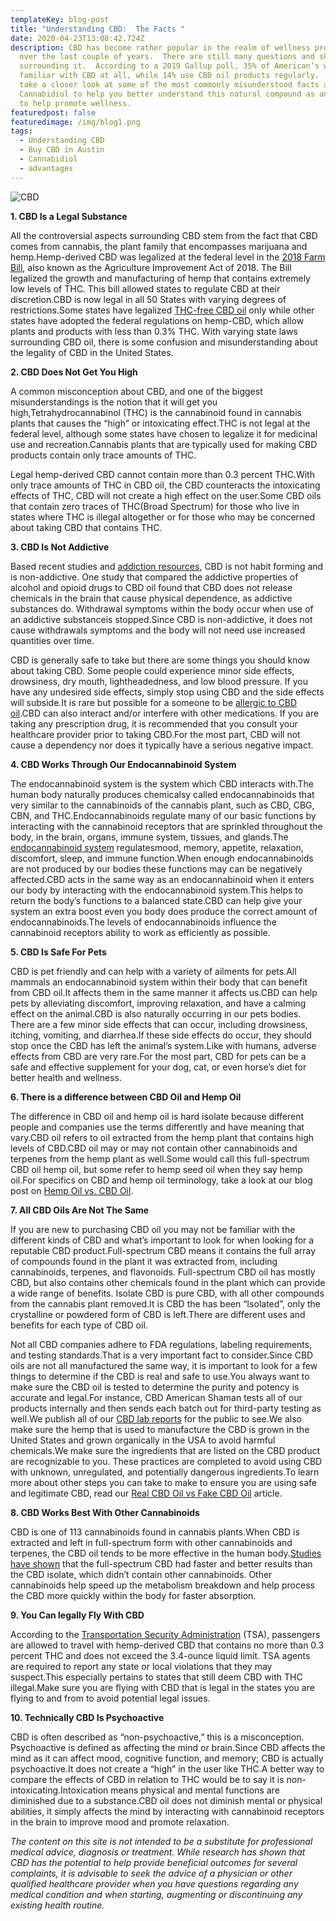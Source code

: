 ```yaml
---
templateKey: blog-post
title: "Understanding CBD:  The Facts "
date: 2020-04-23T13:08:42.724Z
description: CBD has become rather popular in the realm of wellness products
  over the last couple of years.  There are still many questions and skepticism
  surrounding it.  According to a 2019 Gallup poll, 35% of American’s were not
  familiar with CBD at all, while 14% use CBD oil products regularly.  Let’s
  take a closer look at some of the most commonly misunderstood facts about
  Cannabidiol to help you better understand this natural compound as an option
  to help promote wellness.
featuredpost: false
featuredimage: /img/blog1.png
tags:
  - Understanding CBD
  - Buy CBD in Austin
  - Cannabidiol
  - advantages
---
```

![CBD](/img/blog1.png)

**1. CBD Is a Legal Substance**

All the controversial aspects surrounding CBD stem from the fact that CBD comes from cannabis, the plant family that encompasses marijuana and hemp.Hemp-derived CBD was legalized at the federal level in the [2018 Farm Bill](https://www.farmers.gov/manage/farmbill), also known as the Agriculture Improvement Act of 2018. The Bill legalized the growth and manufacturing of hemp that contains extremely low levels of THC. This bill allowed states to regulate CBD at their discretion.CBD is now legal in all 50 States with varying degrees of restrictions.Some states have legalized [THC-free CBD oil](https://cbdamericanshaman.com/thc-free-cbd-oil) only while other states have adopted the federal regulations on hemp-CBD, which allow plants and products with less than 0.3% THC.  With varying state laws surrounding CBD oil, there is some confusion and misunderstanding about the legality of CBD in the United States.

**2. CBD Does Not Get You High**

A common misconception about CBD, and one of the biggest misunderstandings is the notion that it will get you high,Tetrahydrocannabinol (THC) is the cannabinoid found in cannabis plants that causes the “high” or intoxicating effect.THC is not legal at the federal level, although some states have chosen to legalize it for medicinal use and recreation.Cannabis plants that are typically used for making CBD products contain only trace amounts of THC.

Legal hemp-derived CBD cannot contain more than 0.3 percent THC.With only trace amounts of THC in CBD oil, the CBD counteracts the intoxicating effects of THC, CBD will not create a high effect on the user.Some CBD oils that contain zero traces of THC(Broad Spectrum) for those who live in states where THC is illegal altogether or for those who may be concerned about taking CBD that contains THC.

**3. CBD Is Not Addictive**

Based recent studies and [addiction resources](https://www.addictionresource.net/blog/cbd-addiction/), CBD is not habit forming and is non-addictive. One study that compared the addictive properties of alcohol and opioid drugs to CBD oil found that CBD does not release chemicals in the brain that cause physical dependence, as addictive substances do. Withdrawal symptoms within the body occur when use of an addictive substanceis stopped.Since CBD is non-addictive, it does not cause withdrawals symptoms and the body will not need use increased quantities over time.

CBD is generally safe to take but there are some things you should know about taking CBD. Some people could experience minor side effects, drowsiness, dry mouth, lightheadedness, and low blood pressure. If you have any undesired side effects, simply stop using CBD and the side effects will subside.It is rare but possible for a someone to be [allergic to CBD oil](https://cbdamericanshaman.com/blog/can-someone-be-allergic-to-cbd).CBD can also interact and/or interfere with other medications. If you are taking any prescription drug, it is recommended that you consult your healthcare provider prior to taking CBD.For the most part, CBD will not cause a dependency nor does it typically have a serious negative impact.

**4. CBD Works Through Our Endocannabinoid System**

The endocannabinoid system is the system which CBD interacts with.The human body naturally produces chemicalsy called endocannabinoids that very similar to the cannabinoids of the cannabis plant, such as CBD, CBG, CBN, and THC.Endocannabinoids regulate many of our basic functions by interacting with the cannabinoid receptors that are sprinkled throughout the body, in the brain, organs, immune system, tissues, and glands.The [endocannabinoid system](https://www.uclahealth.org/cannabis/human-endocannabinoid-system) regulatesmood, memory, appetite, relaxation, discomfort, sleep, and immune function.When enough endocannabinoids are not produced by our bodies these functions may can be negatively affected.CBD acts in the same way as an endocannabinoid when it enters our body by interacting with the endocannabinoid system.This helps to return the body’s functions to a balanced state.CBD can help give your system an extra boost even you body does produce the correct amount of endocannabinoids.The levels of endocannabinoids influence the cannabinoid receptors ability to work as efficiently as possible.

**5. CBD Is Safe For Pets**

CBD is pet friendly and can help with a variety of ailments for pets.All mammals an endocannabinoid system within their body that can benefit from CBD oil.It affects them in the same manner it affects us.CBD can help pets by alleviating discomfort, improving relaxation, and have a calming effect on the animal.CBD is also naturally occurring in our pets bodies. There are a few minor side effects that can occur, including drowsiness, itching, vomiting, and diarrhea.If these side effects do occur, they should stop once the CBD has left the animal’s system.Like with humans, adverse effects from CBD are very rare.For the most part, CBD for pets can be a safe and effective supplement for your dog, cat, or even horse’s diet for better health and wellness.

**6. There is a difference between CBD Oil and Hemp Oil**

The difference in CBD oil and hemp oil is hard isolate because different people and companies use the terms differently and have meaning that vary.CBD oil refers to oil extracted from the hemp plant that contains high levels of CBD.CBD oil may or may not contain other cannabinoids and terpenes from the hemp plant as well.Some would call this full-spectrum CBD oil hemp oil, but some refer to hemp seed oil when they say hemp oil.For specifics on CBD and hemp oil terminology, take a look at our blog post on [Hemp Oil vs. CBD Oil](https://cbdamericanshaman.com/blog/hemp-oil-vs-cbd-oil).

**7. All CBD Oils Are Not The Same**

If you are new to purchasing CBD oil you may not be familiar with the different kinds of CBD and what’s important to look for when looking for a reputable CBD product.Full-spectrum CBD means it contains the full array of compounds found in the plant it was extracted from, including cannabinoids, terpenes, and flavonoids. Full-spectrum CBD oil has mostly CBD, but also contains other chemicals found in the plant which can provide a wide range of benefits. Isolate CBD is pure CBD, with all other compounds from the cannabis plant removed.It is CBD the has been “Isolated”, only the crystalline or powdered form of CBD is left.There are different uses and benefits for each type of CBD oil.

Not all CBD companies adhere to FDA regulations, labeling requirements, and testing standards.That is a very important fact to consider.Since CBD oils are not all manufactured the same way, it is important to look for a few things to determine if the CBD is real and safe to use.You always want to make sure the CBD oil is tested to determine the purity and potency is accurate and legal.For instance, CBD American Shaman tests all of our products internally and then sends each batch out for third-party testing as well.We publish all of our [CBD lab reports](https://cbdamericanshaman.com/lab-reports) for the public to see.We also make sure the hemp that is used to manufacture the CBD is grown in the United States and grown organically in the USA to avoid harmful chemicals.We make sure the ingredients that are listed on the CBD product are recognizable to you. These practices are completed to avoid using CBD with unknown, unregulated, and potentially dangerous ingredients.To learn more about other steps you can take to make to ensure you are using safe and legitimate CBD, read our [Real CBD Oil vs Fake CBD Oil](https://cbdamericanshaman.com/blog/cbd-oil-know-how-to-spot-the-fake-stuff-from-the-real) article.

**8. CBD Works Best With Other Cannabinoids**

CBD is one of 113 cannabinoids found in cannabis plants.When CBD is extracted and left in full-spectrum form with other cannabinoids and terpenes, the CBD oil tends to be more effective in the human body.[Studies have shown](https://file.scirp.org/pdf/PP_2015021016351567.pdf) that the full-spectrum CBD had faster and better results than the CBD isolate, which didn’t contain other cannabinoids. Other cannabinoids help speed up the metabolism breakdown and help process the CBD more quickly within the body for faster absorption.

 **9. You Can legally Fly With CBD**

According to the [Transportation Security Administration](https://www.tsa.gov/travel/security-screening/whatcanibring/items/medical-marijuana) (TSA), passengers are allowed to travel with hemp-derived CBD that contains no more than 0.3 percent THC and does not exceed the 3.4-ounce liquid limit. TSA agents are required to report any state or local violations that they may suspect.This especially pertains to states that still deem CBD with THC illegal.Make sure you are flying with CBD that is legal in the states you are flying to and from to avoid potential legal issues.

 **10. Technically CBD Is Psychoactive**

CBD is often described as “non-psychoactive,” this is a misconception. Psychoactive is defined as affecting the mind or brain.Since CBD affects the mind as it can affect mood, cognitive function, and memory; CBD is actually psychoactive.It does not create a “high” in the user like THC.A better way to compare the effects of CBD in relation to THC would be to say it is non-intoxicating.Intoxication means physical and mental functions are diminished due to a substance.CBD oil does not diminish mental or physical abilities, it simply affects the mind by interacting with cannabinoid receptors in the brain to improve mood and promote relaxation.

*The content on this site is not intended to be a substitute for professional medical advice, diagnosis or treatment. While research has shown that CBD has the potential to help provide beneficial outcomes for several complaints, it is advisable to seek the advice of a physician or other qualified healthcare provider when you have questions regarding any medical condition and when starting, augmenting or discontinuing any existing health routine.*